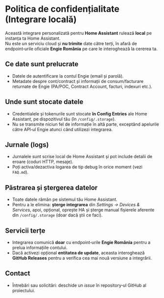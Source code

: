 # Politica de confidențialitate (Integrare locală)

Această integrare personalizată pentru **Home Assistant** rulează **local** pe instanța ta Home Assistant.  
Nu este un serviciu cloud și **nu trimite** date către terți, în afară de endpoint‑urile oficiale **Engie România** pe care le interoghează la cererea ta.

## Ce date sunt prelucrate
- Datele de autentificare la contul Engie (email și parolă).
- Metadate despre cont/contract și informații de consum/facturare returnate de Engie (PA/POC, Contract Account, facturi, indexuri etc.).

## Unde sunt stocate datele
- Credentialele și tokenurile sunt stocate **în Config Entries** ale Home Assistant, pe dispozitivul tău (în `/config/.storage`).  
- Nu se transmite niciun fel de informație în altă parte, exceptând apelurile către API‑ul Engie atunci când utilizezi integrarea.

## Jurnale (logs)
- Jurnalele sunt scrise local de Home Assistant și pot include detalii de eroare (coduri HTTP, mesaje).  
- Poți activa/dezactiva logarea de tip debug în orice moment (vezi `FAQ.md`).

## Păstrarea și ștergerea datelor
- Toate datele rămân pe sistemul tău Home Assistant.  
- Pentru a le elimina: **șterge integrarea** din *Settings → Devices & Services*, apoi, opțional, oprește HA și șterge manual fișierele aferente din `/config/.storage` (doar dacă știi ce faci).

## Servicii terțe
- Integrarea comunică **doar** cu endpoint‑urile **Engie România** pentru a prelua informațiile contului.  
- Dacă activezi opțional **entitatea de update**, aceasta interoghează **GitHub Releases** pentru a verifica cea mai nouă versiune a integrării.

## Contact
- Întrebări sau solicitări: deschide un *issue* în repository‑ul GitHub al proiectului.
